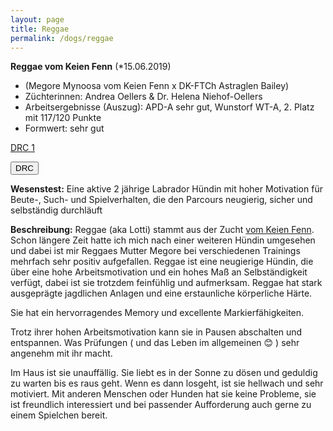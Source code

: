 ```yaml
---
layout: page
title: Reggae
permalink: /dogs/reggae
---
```


**Reggae vom Keien Fenn** (*15.06.2019)
- (Megore Mynoosa vom Keien Fenn x DK-FTCh Astraglen Bailey)
- Züchterinnen: Andrea Oellers & Dr. Helena Niehof-Oellers
- Arbeitsergebnisse (Auszug): APD-A sehr gut, Wunstorf WT-A, 2. Platz mit 117/120 Punkte
- Formwert: sehr gut

<a href="https://drc.de/adr/listen/show_druede.php?what=Hunde&rvid=151591&race=Labrador-Retriever" target="_blank">DRC 1</a>

<button type="button">DRC</button>
 
**Wesenstest:** Eine aktive 2 jährige Labrador Hündin mit hoher Motivation für Beute-, Such- und Spielverhalten, die den Parcours neugierig, sicher und selbständig durchläuft

**Beschreibung:** 
Reggae (aka Lotti) stammt aus der Zucht [vom Keien Fenn](http://keienfenn.de/WP/). Schon längere Zeit hatte ich mich nach einer weiteren Hündin umgesehen und dabei ist mir Reggaes Mutter Megore bei verschiedenen Trainings mehrfach sehr positiv aufgefallen. 
Reggae ist eine neugierige Hündin, die über eine hohe Arbeitsmotivation und ein hohes Maß an Selbständigkeit verfügt, dabei ist sie trotzdem feinfühlig und aufmerksam. Reggae hat stark ausgeprägte jagdlichen Anlagen und eine erstaunliche körperliche Härte. 

Sie hat ein hervorragendes Memory und excellente Markierfähigkeiten. 

Trotz ihrer hohen Arbeitsmotivation kann sie in Pausen abschalten und entspannen. Was Prüfungen ( und das Leben im allgemeinen &#128522; ) sehr angenehm mit ihr macht.
 
Im Haus ist sie unauffällig. Sie liebt es in der Sonne zu dösen und geduldig zu warten bis es raus geht. Wenn es dann losgeht, ist sie hellwach und sehr motiviert. Mit anderen Menschen oder Hunden hat sie keine Probleme, sie ist freundlich interessiert und bei passender Aufforderung auch gerne zu einem Spielchen bereit.
